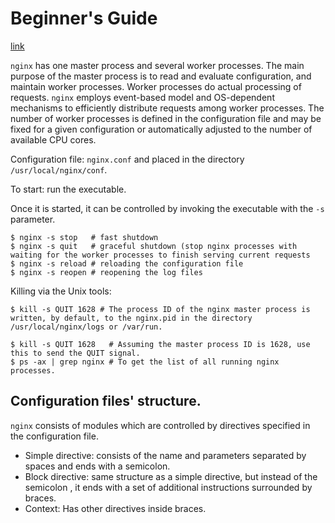 # Beginner's Guide
[link](http://nginx.org/en/docs/beginners_guide.html)

`nginx` has one master process and several worker processes. The main purpose of the master process is to read and evaluate configuration, and maintain worker processes. Worker processes do actual processing of requests. `nginx` employs event-based model and OS-dependent mechanisms to efficiently distribute requests among worker processes. The number of worker processes is defined in the configuration file and may be fixed for a given configuration or automatically adjusted to the number of available CPU cores.

Configuration file: `nginx.conf` and placed in the directory `/usr/local/nginx/conf`.

To start: run the executable.

Once it is started, it can be controlled by invoking the executable with the `-s` parameter.

    $ nginx -s stop   # fast shutdown
    $ nginx -s quit   # graceful shutdown (stop nginx processes with waiting for the worker processes to finish serving current requests
    $ nginx -s reload # reloading the configuration file
    $ nginx -s reopen # reopening the log files

Killing via the Unix tools:

    $ kill -s QUIT 1628 # The process ID of the nginx master process is written, by default, to the nginx.pid in the directory /usr/local/nginx/logs or /var/run.

    $ kill -s QUIT 1628   # Assuming the master process ID is 1628, use this to send the QUIT signal.
    $ ps -ax | grep nginx # To get the list of all running nginx processes.

## Configuration files' structure.

`nginx` consists of modules which are controlled by directives specified in the configuration file.

- Simple directive: consists of the name and parameters separated by spaces and ends with a semicolon.
- Block directive: same structure as a simple directive, but instead of the semicolon , it ends with a set of additional instructions surrounded by braces.
- Context: Has other directives inside braces.





